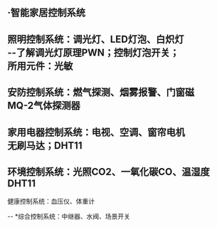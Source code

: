 ·智能家居控制系统  
--
照明控制系统：调光灯、LED灯泡、白炽灯    
--了解调光灯原理PWN；控制灯泡开关；  
所用元件：光敏  
--
安防控制系统：燃气探测、烟雾报警、门窗磁  
MQ-2气体探测器  
--
家用电器控制系统：电视、空调、窗帘电机  
无刷马达；DHT11  
--
环境控制系统：光照CO2、一氧化碳CO、温湿度  
DHT11  
--
健康控制系统：血压仪、体重计  

--
*综合控制系统：中继器、水阀、场景开关  
